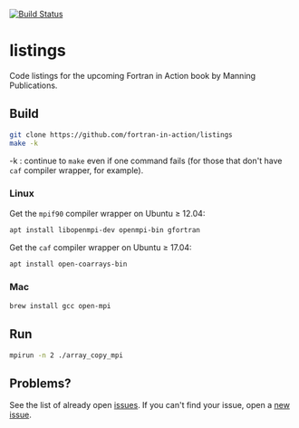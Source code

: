 [![Build Status](https://travis-ci.org/scivision/listings.svg?branch=master)](https://travis-ci.org/scivision/listings)

# listings

Code listings for the upcoming Fortran in Action book by Manning Publications.

## Build

```sh
git clone https://github.com/fortran-in-action/listings
make -k
```

-k
: continue to `make` even if one command fails (for those that don't have `caf` compiler wrapper, for example).

### Linux
Get the `mpif90` compiler wrapper on Ubuntu &ge; 12.04:
```sh
apt install libopenmpi-dev openmpi-bin gfortran 
```

Get the `caf` compiler wrapper on Ubuntu &ge; 17.04:
```sh
apt install open-coarrays-bin
```

### Mac
```sh
brew install gcc open-mpi
```

## Run

```sh
mpirun -n 2 ./array_copy_mpi
```





## Problems?

See the list of already open [issues](https://github.com/fortran-in-action/listings/issues/new).
If you can't find your issue, open a [new issue](https://github.com/fortran-in-action/listings/issues/new).
